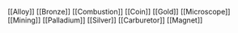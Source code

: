 [[Alloy]]
[[Bronze]]
[[Combustion]]
[[Coin]]
[[Gold]]
[[Microscope]]
[[Mining]]
[[Palladium]]
[[Silver]]
[[Carburetor]]
[[Magnet]]
